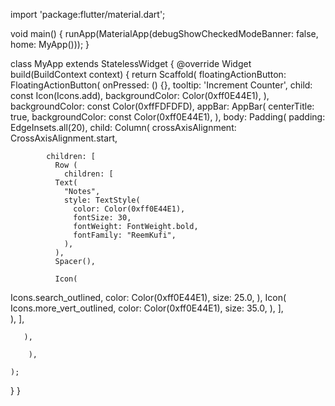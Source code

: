 import 'package:flutter/material.dart';

void main() {
  runApp(MaterialApp(debugShowCheckedModeBanner: false, home: MyApp()));
}

class MyApp extends StatelessWidget {
  @override
  Widget build(BuildContext context) {
    return Scaffold(
      floatingActionButton: FloatingActionButton(
        onPressed: () {},
        tooltip: 'Increment Counter',
        child: const Icon(Icons.add),
        backgroundColor: Color(0xff0E44E1),
      ),
      backgroundColor: const Color(0xffFDFDFD),
      appBar: AppBar(
        centerTitle: true,
        backgroundColor: const Color(0xff0E44E1),
      ),
      body: Padding(
        padding: EdgeInsets.all(20),
        child: Column(
            crossAxisAlignment: CrossAxisAlignment.start,
         
            children: [
              Row (
                children: [
              Text(
                "Notes",
                style: TextStyle(
                  color: Color(0xff0E44E1),
                  fontSize: 30,
                  fontWeight: FontWeight.bold,
                  fontFamily: "ReemKufi",
                ),
              ),
              Spacer(),
             
              Icon(
  Icons.search_outlined,
                 color: Color(0xff0E44E1),
      size: 25.0,
),
                  Icon(
  Icons.more_vert_outlined,
                     color: Color(0xff0E44E1),
      size: 35.0,
),
          ],  
             ),
            ],
           
         
         
       ),
       
        ),
     
    );
  }
}
